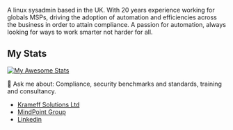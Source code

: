 
A linux sysadmin based in the UK. With 20 years experience working for globals MSPs, driving the adoption of automation and efficiencies across the business in order to attain compliance.
A passion for automation, always looking for ways to work smarter not harder for all.

## My Stats

[![My Awesome Stats](https://awesome-github-stats.azurewebsites.net/user-stats/uk-bolly?cardType=level&preferLogin=false)](https://git.io/awesome-stats-card)

💬 Ask me about: Compliance, security benchmarks and standards, training and consultancy.

- [Krameff Solutions Ltd](https://krameff.com)
- [MindPoint Group](https://www.mindpointgroup.com)
- [Linkedin](https://www.linkedin.com/in/mark-bolwell/)
